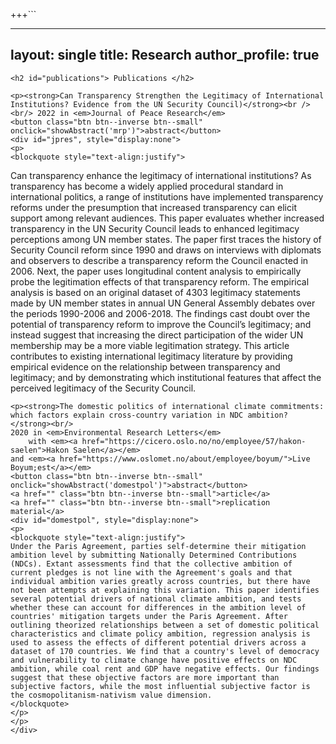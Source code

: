 
+++```

---
layout: single
title: Research
author_profile: true
---

<div class="post-content">

	<h2 id="publications"> Publications </h2>
	
	<p><strong>Can Transparency Strengthen the Legitimacy of International Institutions? Evidence from the UN Security Council)</strong><br />
	<br/> 2022 in <em>Journal of Peace Research</em>
	<button class="btn btn--inverse btn--small" onclick="showAbstract('mrp')">abstract</button>
	<div id="jpres", style="display:none">
	<p>
	<blockquote style="text-align:justify">
Can transparency enhance the legitimacy of international institutions? As transparency has become a widely applied procedural standard in international politics, a range of institutions have implemented transparency reforms under the presumption that increased transparency can elicit support among relevant audiences. This paper
evaluates whether increased transparency in the UN Security Council leads to enhanced legitimacy perceptions among UN member states. The paper first traces the history of Security Council reform since 1990 and draws on interviews with diplomats and observers to describe a transparency reform the Council enacted in 2006. Next, the paper uses longitudinal content analysis to empirically probe the legitimation effects of that transparency reform. The empirical analysis is based on an original dataset of 4303 legitimacy statements made by UN member states in annual UN General Assembly debates over the periods 1990-2006 and 2006-2018. The findings cast doubt over the potential of transparency reform to improve the Council’s legitimacy; and instead suggest that increasing the direct participation of the wider UN membership may be a more viable legitimation strategy. This article contributes to existing international legitimacy literature by providing empirical evidence on the relationship between transparency and legitimacy; and by demonstrating which institutional features that affect the perceived legitimacy of the Security Council.
	</blockquote>
	</p></p>
	</div>
	
	<p><strong>The domestic politics of international climate commitments: which factors explain cross-country variation in NDC ambition?</strong><br/>
	2020 in <em>Environmental Research Letters</em> 
		with <em><a href="https://cicero.oslo.no/no/employee/57/hakon-saelen">Hakon Saelen</a></em>
	and <em><a href="https://www.oslomet.no/about/employee/boyum/">Live Boyum;est</a></em>
	<button class="btn btn--inverse btn--small" onclick="showAbstract('domestpol')">abstract</button>
	<a href="" class="btn btn--inverse btn--small">article</a>
	<a href="" class="btn btn--inverse btn--small">replication material</a>
	<div id="domestpol", style="display:none">
	<p>
	<blockquote style="text-align:justify">
	Under the Paris Agreement, parties self-determine their mitigation ambition level by submitting Nationally Determined Contributions (NDCs). Extant assessments find that the collective ambition of current pledges is not line with the Agreement's goals and that individual ambition varies greatly across countries, but there have not been attempts at explaining this variation. This paper identifies several potential drivers of national climate ambition, and tests whether these can account for differences in the ambition level of countries' mitigation targets under the Paris Agreement. After outlining theorized relationships between a set of domestic political characteristics and climate policy ambition, regression analysis is used to assess the effects of different potential drivers across a dataset of 170 countries. We find that a country's level of democracy and vulnerability to climate change have positive effects on NDC ambition, while coal rent and GDP have negative effects. Our findings suggest that these objective factors are more important than subjective factors, while the most influential subjective factor is the cosmopolitanism-nativism value dimension.
	</blockquote>
	</p>
	</p>
	</div>

</div><!-- /.post-content -->
